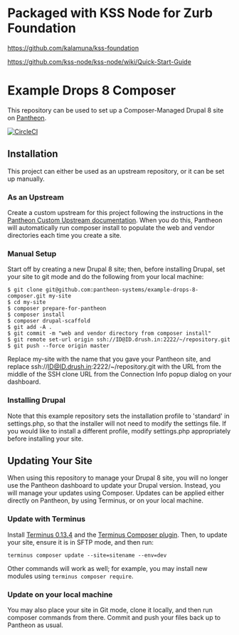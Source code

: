 # Packaged with KSS Node for Zurb Foundation

https://github.com/kalamuna/kss-foundation

https://github.com/kss-node/kss-node/wiki/Quick-Start-Guide

# Example Drops 8 Composer

This repository can be used to set up a Composer-Managed Drupal 8 site on [Pantheon](https://pantheon.io).

[![CircleCI](https://circleci.com/gh/pantheon-systems/example-drops-8-composer.svg?style=svg)](https://circleci.com/gh/pantheon-systems/example-drops-8-composer)

## Installation

This project can either be used as an upstream repository, or it can be set up manually.

### As an Upstream

Create a custom upstream for this project following the instructions in the [Pantheon Custom Upstream documentation](https://pantheon.io/docs/custom-upstream/). When you do this, Pantheon will automatically run composer install to populate the web and vendor directories each time you create a site.

### Manual Setup

Start off by creating a new Drupal 8 site; then, before installing Drupal, set your site to git mode and do the following from your local machine:
```
$ git clone git@github.com:pantheon-systems/example-drops-8-composer.git my-site
$ cd my-site
$ composer prepare-for-pantheon
$ composer install
$ composer drupal-scaffold
$ git add -A .
$ git commit -m "web and vendor directory from composer install"
$ git remote set-url origin ssh://ID@ID.drush.in:2222/~/repository.git
$ git push --force origin master
```
Replace my-site with the name that you gave your Pantheon site, and replace ssh://ID@ID.drush.in:2222/~/repository.git with the URL from the middle of the SSH clone URL from the Connection Info popup dialog on your dashboard.

### Installing Drupal

Note that this example repository sets the installation profile to 'standard' in settings.php, so that the installer will not need to modify the settings file. If you would like to install a different profile, modify settings.php appropriately before installing your site.

## Updating Your Site

When using this repository to manage your Drupal 8 site, you will no longer use the Pantheon dashboard to update your Drupal version. Instead, you will manage your updates using Composer. Updates can be applied either directly on Pantheon, by using Terminus, or on your local machine.

### Update with Terminus

Install [Terminus 0.13.4](https://github.com/pantheon-systems/terminus/releases/tag/0.13.4) and the [Terminus Composer plugin](https://github.com/rvtraveller/terminus-composer).  Then, to update your site, ensure it is in SFTP mode, and then run:
```
terminus composer update --site=sitename --env=dev
```
Other commands will work as well; for example, you may install new modules using `terminus composer require`.

### Update on your local machine

You may also place your site in Git mode, clone it locally, and then run composer commands from there.  Commit and push your files back up to Pantheon as usual.
